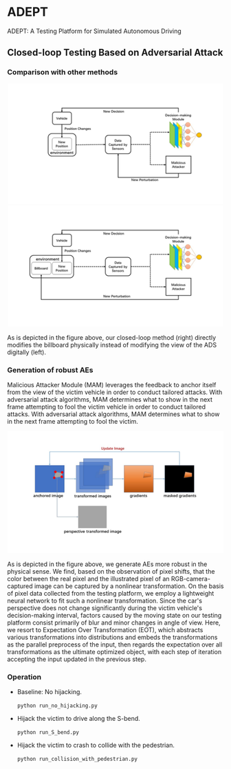 # ADEPT
ADEPT: A Testing Platform for Simulated Autonomous Driving

## Closed-loop Testing Based on Adversarial Attack
### Comparison with other methods
<center class="half">
    <img src="./figure/fig_1.JPG" width="500"/><img src="./figure/fig_2.JPG" width="500"/>
</center>

As is depicted in the figure above, our closed-loop method (right) directly modifies the billboard physically instead of modifying the view of the ADS digitally (left).

### Generation of robust AEs
Malicious Attacker Module (MAM) leverages the feedback to anchor itself from the view of the victim vehicle in order to conduct tailored attacks. With adversarial attack algorithms, MAM determines what to show in the next frame attempting to fool the victim vehicle in order to conduct tailored attacks. With adversarial attack algorithms, MAM determines what to show in the next frame attempting to fool the victim.

![](./figure/optimization.jpg)

As is depicted in the figure above, we generate AEs more robust in the physical sense. We find, based on the observation of pixel shifts, that the color between the real pixel and the illustrated pixel of an RGB-camera-captured image can be captured by a nonlinear transformation. On the basis of pixel data collected from the testing platform, we employ a lightweight neural network to fit such a nonlinear transformation. Since the car's perspective does not change significantly during the victim vehicle's decision-making interval, factors caused by the moving state on our testing platform consist primarily of blur and minor changes in angle of view. Here, we resort to Expectation Over Transformation (EOT), which abstracts various transformations into distributions and embeds the transformations as the parallel preprocess of the input, then regards the expectation over all transformations as the ultimate optimized object, with each step of iteration accepting the input updated in the previous step. 

### Operation
- Baseline: No hijacking.
    
    `python run_no_hijacking.py`

- Hijack the victim to drive along the S-bend.

    `python run_S_bend.py`

- Hijack the victim to crash to collide with the pedestrian.

    `python run_collision_with_pedestrian.py`
